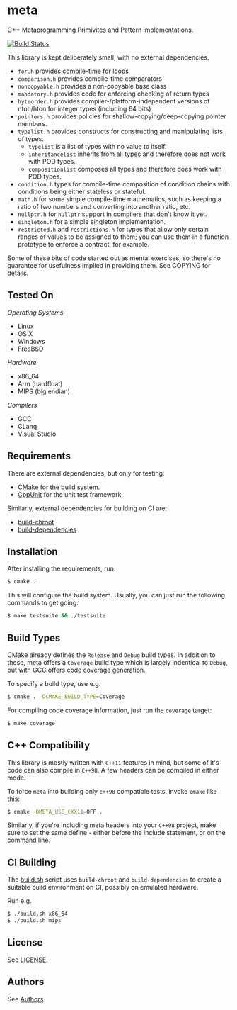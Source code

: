 meta
====

C++ Metaprogramming Primivites and Pattern implementations.

[![Build Status](https://travis-ci.org/jfinkhaeuser/meta.svg?branch=master)](https://travis-ci.org/jfinkhaeuser/meta)

This library is kept deliberately small, with no external dependencies.

- `for.h` provides compile-time for loops
- `comparison.h` provides compile-time comparators
- `noncopyable.h` provides a non-copyable base class
- `mandatory.h` provides code for enforcing checking of return types
- `byteorder.h` provides compiler-/platform-independent versions of ntoh/hton
  for integer types (including 64 bits)
- `pointers.h` provides policies for shallow-copying/deep-copying pointer
  members.
- `typelist.h` provides constructs for constructing and manipulating lists of
  types.
  - `typelist` is a list of types with no value to itself.
  - `inheritancelist` inherits from all types and therefore does not work with
    POD types.
  - `compositionlist` composes all types and therefore does work with POD types.
- `condition.h` types for compile-time composition of condition chains with
  conditions being either stateless or stateful.
- `math.h` for some simple compile-time mathematics, such as keeping a ratio of
  two numbers and converting into another ratio, etc.
- `nullptr.h` for `nullptr` support in compilers that don't know it yet.
- `singleton.h` for a simple singleton implementation.
- `restricted.h` and `restrictions.h` for types that allow only certain ranges
  of values to be assigned to them; you can use them in a function prototype
  to enforce a contract, for example.

Some of these bits of code started out as mental exercises, so there's no
guarantee for usefulness implied in providing them. See COPYING for details.

Tested On
---------

*Operating Systems*
- Linux
- OS X
- Windows
- FreeBSD

*Hardware*
- x86_64
- Arm (hardfloat)
- MIPS (big endian)

*Compilers*
- GCC
- CLang
- Visual Studio

Requirements
------------

There are external dependencies, but only for testing:
- [CMake](http://www.cmake.org/) for the build system.
- [CppUnit](cppunit.sourceforge.net) for the unit test framework.

Similarly, external dependencies for building on CI are:

- [build-chroot](https://github.com/jfinkhaeuser/build-chroot)
- [build-dependencies](https://github.com/jfinkhaeuser/build-dependencies)

Installation
------------

After installing the requirements, run:

```bash
$ cmake .
```

This will configure the build system. Usually, you can just run the following commands to get going:

```bash
$ make testsuite && ./testsuite
```

Build Types
-----------

CMake already defines the `Release` and `Debug` build types. In addition to
these, meta offers a `Coverage` build type which is largely indentical to
`Debug`, but with GCC offers code coverage generation.

To specify a build type, use e.g.

```bash
$ cmake . -DCMAKE_BUILD_TYPE=Coverage
```

For compiling code coverage information, just run the `coverage` target:

```bash
$ make coverage
```

C++ Compatibility
-----------------

This library is mostly written with `C++11` features in mind, but some of it's
code can also compile in `C++98`. A few headers can be compiled in either mode.

To force `meta` into building only `c++98` compatible tests, invoke `cmake`
like this:

```bash
$ cmake -DMETA_USE_CXX11=OFF .
```

Similarly, if you're including meta headers into your `C++98` project, make
sure to set the same define - either before the include statement, or on the
command line.

CI Building
-----------

The [build.sh](./build.sh) script uses `build-chroot` and `build-dependencies`
to create a suitable build environment on CI, possibly on emulated hardware.

Run e.g.

```bash
$ ./build.sh x86_64
$ ./build.sh mips
```

License
-------

See [LICENSE](./LICENSE).

Authors
-------

See [Authors](./AUTHORS.md).
